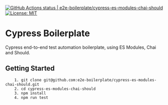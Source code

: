 [![GitHub Actions status | e2e-boilerplate/cypress-es-modules-chai-should](https://github.com/e2e-boilerplate/cypress-es-modules-chai-should/workflows/cypress-es-modules-chai-should/badge.svg)](https://github.com/e2e-boilerplate/cypress-es-modules-chai-should/actions?workflow=cypress-es-modules-chai-should) [![License: MIT](https://img.shields.io/badge/License-MIT-yellow.svg)](https://opensource.org/licenses/MIT)
    
# Cypress Boilerplate
    
Cypress end-to-end test automation boilerplate, using ES Modules, Chai and Should.
    
## Getting Started
    	1. git clone git@github.com:e2e-boilerplate/cypress-es-modules-chai-should.git
    	2. cd cypress-es-modules-chai-should
    	3. npm install
    	4. npm run test